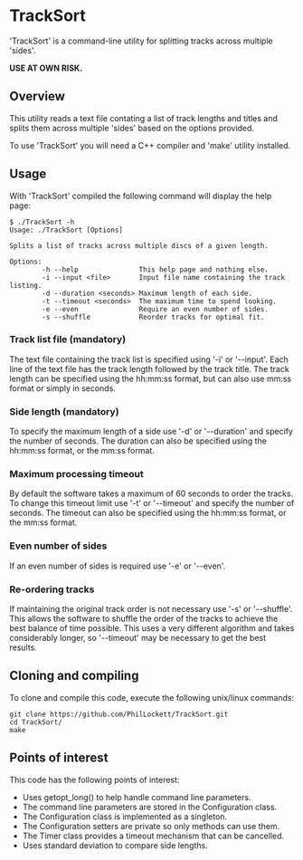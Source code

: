 # TrackSort
'TrackSort' is a command-line utility for splitting tracks across multiple
'sides'.

**USE AT OWN RISK.**

## Overview
This utility reads a text file contating a list of track lengths and titles
and splits them across multiple 'sides' based on the options provided.

To use 'TrackSort' you will need a C++ compiler and 'make' utility installed. 

## Usage
With 'TrackSort' compiled the following command will display the help page:

    $ ./TrackSort -h
    Usage: ./TrackSort [Options]

    Splits a list of tracks across multiple discs of a given length.

    Options:
            -h --help               This help page and nothing else.
            -i --input <file>       Input file name containing the track listing.
            -d --duration <seconds> Maximum length of each side.
            -t --timeout <seconds>  The maximum time to spend looking.
            -e --even               Require an even number of sides.
            -s --shuffle            Reorder tracks for optimal fit.

### Track list file (mandatory)
The text file containing the track list is specified using '-i' or '--input'.
Each line of the text file has the track length followed by the track title.
The track length can be specified using the hh:mm:ss format, but can also use
mm:ss format or simply in seconds.

### Side length (mandatory)
To specify the maximum length of a side use '-d' or '--duration' and specify
the number of seconds. The duration can also be specified using the hh:mm:ss
format, or the mm:ss format.

### Maximum processing timeout
By default the software takes a maximum of 60 seconds to order the tracks. To
change this timeout limit use '-t' or '--timeout' and specify the number of
seconds. The timeout can also be specified using the hh:mm:ss format, or the
mm:ss format.

### Even number of sides
If an even number of sides is required use '-e' or '--even'.

### Re-ordering tracks
If maintaining the original track order is not necessary use '-s' or 
'--shuffle'. This allows the software to shuffle the order of the tracks to
achieve the best balance of time possible. This uses a very different
algorithm and takes considerably longer, so '--timeout' may be necessary
to get the best results.

## Cloning and compiling
To clone and compile this code, execute the following unix/linux commands:

    git clone https://github.com/PhilLockett/TrackSort.git
    cd TrackSort/
    make

## Points of interest
This code has the following points of interest:

  * Uses getopt_long() to help handle command line parameters.
  * The command line parameters are stored in the Configuration class.
  * The Configuration class is implemented as a singleton.
  * The Configuration setters are private so only methods can use them.
  * The Timer class provides a timeout mechanism that can be cancelled.
  * Uses standard deviation to compare side lengths.
